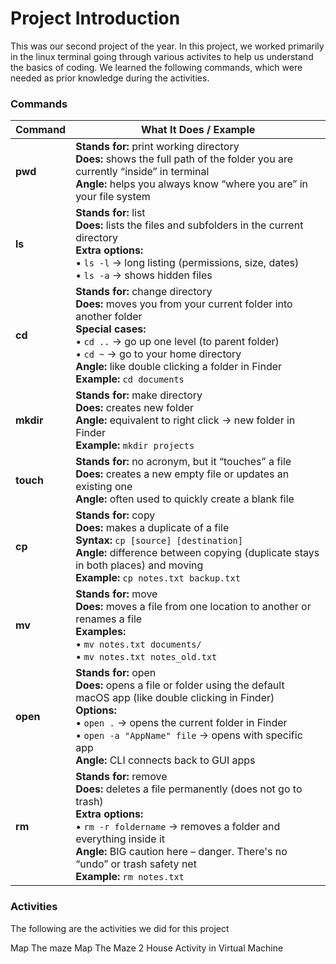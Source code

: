 # Project Introduction
This was our second project of the year. In this project, we worked primarily in the linux terminal going through various activites to help us understand the basics of coding. We learned the following commands, which were needed as prior knowledge during the activities.

### Commands

| Command | What It Does / Example |
|---------|-------------------------|
| **pwd** | **Stands for:** print working directory <br> **Does:** shows the full path of the folder you are currently “inside” in terminal <br> **Angle:** helps you always know “where you are” in your file system |
| **ls**  | **Stands for:** list <br> **Does:** lists the files and subfolders in the current directory <br> **Extra options:** <br> • `ls -l` → long listing (permissions, size, dates) <br> • `ls -a` → shows hidden files |
| **cd**  | **Stands for:** change directory <br> **Does:** moves you from your current folder into another folder <br> **Special cases:** <br> • `cd ..` → go up one level (to parent folder) <br> • `cd ~` → go to your home directory <br> **Angle:** like double clicking a folder in Finder <br> **Example:** `cd documents` |
| **mkdir** | **Stands for:** make directory <br> **Does:** creates new folder <br> **Angle:** equivalent to right click → new folder in Finder <br> **Example:** `mkdir projects` |
| **touch** | **Stands for:** no acronym, but it “touches” a file <br> **Does:** creates a new empty file or updates an existing one <br> **Angle:** often used to quickly create a blank file |
| **cp** | **Stands for:** copy <br> **Does:** makes a duplicate of a file <br> **Syntax:** `cp [source] [destination]` <br> **Angle:** difference between copying (duplicate stays in both places) and moving <br> **Example:** `cp notes.txt backup.txt` |
| **mv** | **Stands for:** move <br> **Does:** moves a file from one location to another or renames a file <br> **Examples:** <br> • `mv notes.txt documents/` <br> • `mv notes.txt notes_old.txt` |
| **open** | **Stands for:** open <br> **Does:** opens a file or folder using the default macOS app (like double clicking in Finder) <br> **Options:** <br> • `open .` → opens the current folder in Finder <br> • `open -a "AppName" file` → opens with specific app <br> **Angle:** CLI connects back to GUI apps |
| **rm** | **Stands for:** remove <br> **Does:** deletes a file permanently (does not go to trash) <br> **Extra options:** <br> • `rm -r foldername` → removes a folder and everything inside it <br> **Angle:** BIG caution here – danger. There's no “undo” or trash safety net <br> **Example:** `rm notes.txt` |

### Activities
The following are the activities we did for this project

Map The maze
Map The Maze 2
House Activity in Virtual Machine
